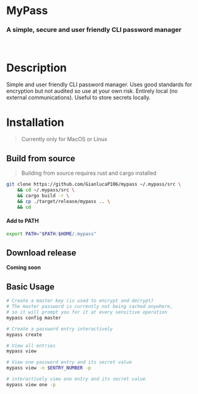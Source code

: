 # MyPass
### A simple, secure and user friendly CLI password manager

<br>

# Description
Simple and user friendly CLI password manager. Uses good standards for encryption but not audited so use at your own risk. 
Entirely local (no external communications). Useful to store secrets locally.

# Installation
> Currently only for MacOS or Linux
## Build from source

>Building from source requires rust and cargo installed

```bash
git clone https://github.com/GianlucaP106/mypass ~/.mypass/src \
    && cd ~/.mypass/src \
    && cargo build -r \
    && cp ./target/release/mypass .. \
    && cd
```

#### Add to PATH

```bash
export PATH="$PATH:$HOME/.mypass"
```


## Download release
 **Coming soon**



## Basic Usage
```bash
# Create a master key (is used to encrypt and decrypt)
# The master password is currently not being cached anywhere,
# so it will prompt you for it at every sensitive operation
mypass config master 

# Create a password entry interactively
mypass create

# View all entries
mypass view

# View one password entry and its secret value
mypass view -n $ENTRY_NUMBER -p

# interactively view one entry and its secret value
mypass view one -p
```
